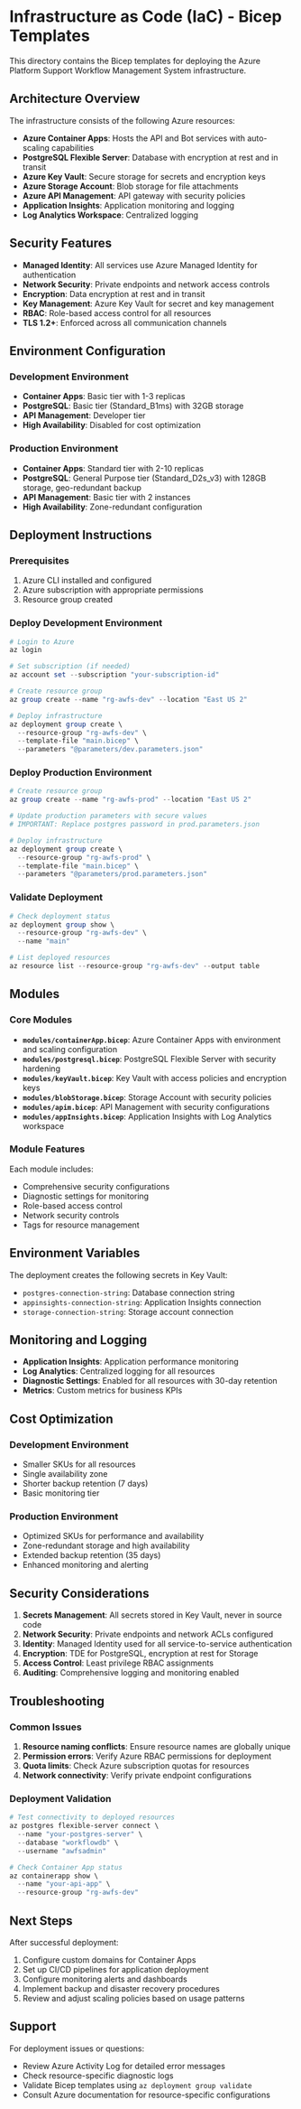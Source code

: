 # Infrastructure as Code (IaC) - Bicep Templates

This directory contains the Bicep templates for deploying the Azure Platform Support Workflow Management System infrastructure.

## Architecture Overview

The infrastructure consists of the following Azure resources:

- **Azure Container Apps**: Hosts the API and Bot services with auto-scaling capabilities
- **PostgreSQL Flexible Server**: Database with encryption at rest and in transit
- **Azure Key Vault**: Secure storage for secrets and encryption keys
- **Azure Storage Account**: Blob storage for file attachments
- **Azure API Management**: API gateway with security policies
- **Application Insights**: Application monitoring and logging
- **Log Analytics Workspace**: Centralized logging

## Security Features

- **Managed Identity**: All services use Azure Managed Identity for authentication
- **Network Security**: Private endpoints and network access controls
- **Encryption**: Data encryption at rest and in transit
- **Key Management**: Azure Key Vault for secret and key management
- **RBAC**: Role-based access control for all resources
- **TLS 1.2+**: Enforced across all communication channels

## Environment Configuration

### Development Environment
- **Container Apps**: Basic tier with 1-3 replicas
- **PostgreSQL**: Basic tier (Standard_B1ms) with 32GB storage
- **API Management**: Developer tier
- **High Availability**: Disabled for cost optimization

### Production Environment
- **Container Apps**: Standard tier with 2-10 replicas
- **PostgreSQL**: General Purpose tier (Standard_D2s_v3) with 128GB storage, geo-redundant backup
- **API Management**: Basic tier with 2 instances
- **High Availability**: Zone-redundant configuration

## Deployment Instructions

### Prerequisites

1. Azure CLI installed and configured
2. Azure subscription with appropriate permissions
3. Resource group created

### Deploy Development Environment

```powershell
# Login to Azure
az login

# Set subscription (if needed)
az account set --subscription "your-subscription-id"

# Create resource group
az group create --name "rg-awfs-dev" --location "East US 2"

# Deploy infrastructure
az deployment group create \
  --resource-group "rg-awfs-dev" \
  --template-file "main.bicep" \
  --parameters "@parameters/dev.parameters.json"
```

### Deploy Production Environment

```powershell
# Create resource group
az group create --name "rg-awfs-prod" --location "East US 2"

# Update production parameters with secure values
# IMPORTANT: Replace postgres password in prod.parameters.json

# Deploy infrastructure
az deployment group create \
  --resource-group "rg-awfs-prod" \
  --template-file "main.bicep" \
  --parameters "@parameters/prod.parameters.json"
```

### Validate Deployment

```powershell
# Check deployment status
az deployment group show \
  --resource-group "rg-awfs-dev" \
  --name "main"

# List deployed resources
az resource list --resource-group "rg-awfs-dev" --output table
```

## Modules

### Core Modules

- **`modules/containerApp.bicep`**: Azure Container Apps with environment and scaling configuration
- **`modules/postgresql.bicep`**: PostgreSQL Flexible Server with security hardening
- **`modules/keyVault.bicep`**: Key Vault with access policies and encryption keys
- **`modules/blobStorage.bicep`**: Storage Account with security policies
- **`modules/apim.bicep`**: API Management with security configurations
- **`modules/appInsights.bicep`**: Application Insights with Log Analytics workspace

### Module Features

Each module includes:
- Comprehensive security configurations
- Diagnostic settings for monitoring
- Role-based access control
- Network security controls
- Tags for resource management

## Environment Variables

The deployment creates the following secrets in Key Vault:

- `postgres-connection-string`: Database connection string
- `appinsights-connection-string`: Application Insights connection
- `storage-connection-string`: Storage account connection

## Monitoring and Logging

- **Application Insights**: Application performance monitoring
- **Log Analytics**: Centralized logging for all resources
- **Diagnostic Settings**: Enabled for all resources with 30-day retention
- **Metrics**: Custom metrics for business KPIs

## Cost Optimization

### Development Environment
- Smaller SKUs for all resources
- Single availability zone
- Shorter backup retention (7 days)
- Basic monitoring tier

### Production Environment
- Optimized SKUs for performance and availability
- Zone-redundant storage and high availability
- Extended backup retention (35 days)
- Enhanced monitoring and alerting

## Security Considerations

1. **Secrets Management**: All secrets stored in Key Vault, never in source code
2. **Network Security**: Private endpoints and network ACLs configured
3. **Identity**: Managed Identity used for all service-to-service authentication
4. **Encryption**: TDE for PostgreSQL, encryption at rest for Storage
5. **Access Control**: Least privilege RBAC assignments
6. **Auditing**: Comprehensive logging and monitoring enabled

## Troubleshooting

### Common Issues

1. **Resource naming conflicts**: Ensure resource names are globally unique
2. **Permission errors**: Verify Azure RBAC permissions for deployment
3. **Quota limits**: Check Azure subscription quotas for resources
4. **Network connectivity**: Verify private endpoint configurations

### Deployment Validation

```powershell
# Test connectivity to deployed resources
az postgres flexible-server connect \
  --name "your-postgres-server" \
  --database "workflowdb" \
  --username "awfsadmin"

# Check Container App status
az containerapp show \
  --name "your-api-app" \
  --resource-group "rg-awfs-dev"
```

## Next Steps

After successful deployment:

1. Configure custom domains for Container Apps
2. Set up CI/CD pipelines for application deployment
3. Configure monitoring alerts and dashboards
4. Implement backup and disaster recovery procedures
5. Review and adjust scaling policies based on usage patterns

## Support

For deployment issues or questions:
- Review Azure Activity Log for detailed error messages
- Check resource-specific diagnostic logs
- Validate Bicep templates using `az deployment group validate`
- Consult Azure documentation for resource-specific configurations
